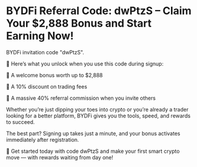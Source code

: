 # BYDFi Referral Code: dwPtzS – Claim Your $2,888 Bonus and Start Earning Now!
BYDFi invitation code "dwPtzS".

🌟 Here’s what you unlock when you use this code during signup:

🎁 A welcome bonus worth up to $2,888

💸 A 10% discount on trading fees

🤑 A massive 40% referral commission when you invite others

Whether you’re just dipping your toes into crypto or you’re already a trader looking for a better platform, BYDFi gives you the tools, speed, and rewards to succeed.

The best part? Signing up takes just a minute, and your bonus activates immediately after registration.

🚀 Get started today with code dwPtzS and make your first smart crypto move — with rewards waiting from day one!

